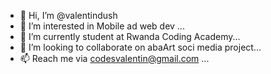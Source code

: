 - 👋 Hi, I’m @valentindush
- 👀 I’m interested in Mobile ad web dev ...
- 🌱 I’m currently student at Rwanda Coding Academy...
- 💞️ I’m looking to collaborate on abaArt soci media project...
- 📫 Reach me via codesvalentin@gmail.com ...

<!---
valentindush/valentindush is a ✨ special ✨ repository because its `README.md` (this file) appears on your GitHub profile.
You can click the Preview link to take a look at your changes.
--->
